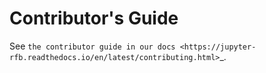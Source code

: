 # Contributor's Guide

See `the contributor guide in our docs <https://jupyter-rfb.readthedocs.io/en/latest/contributing.html>`_.

